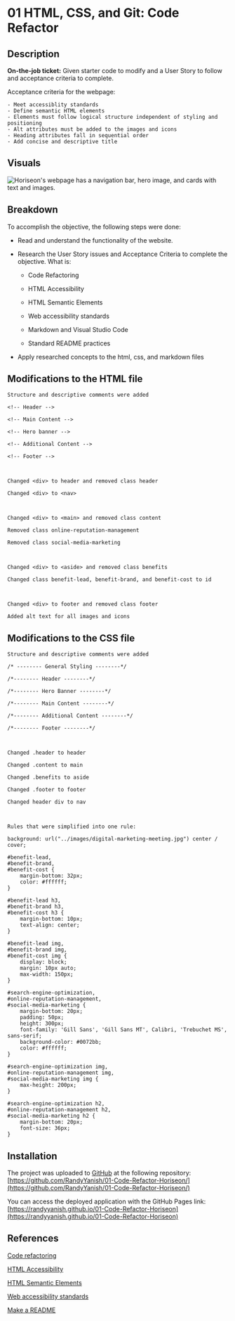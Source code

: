 # 01 HTML, CSS, and Git: Code Refactor

## Description
**On-the-job ticket:** Given starter code to modify and a User Story to follow and acceptance criteria to complete.

Acceptance criteria for the webpage:

```
- Meet accessiblity standards
- Define semantic HTML elements
- Elements must follow logical structure independent of styling and positioning
- Alt attributes must be added to the images and icons
- Heading attributes fall in sequential order
- Add concise and descriptive title
```
## Visuals
![Horiseon's webpage has a navigation bar, hero image, and cards with text and images.](./assets/images/01-html-css-git-homework-demo.png)

## Breakdown
To accomplish the objective, the following steps were done:
- Read and understand the functionality of the website.
- Research the User Story issues and Acceptance Criteria to complete the objective. What is:
    - Code Refactoring

    - HTML Accessibility

    - HTML Semantic Elements

    - Web accessibility standards

    - Markdown and Visual Studio Code

    - Standard README practices

- Apply researched concepts to the html, css, and markdown files
  

## Modifications to the HTML file
```
Structure and descriptive comments were added

<!-- Header -->

<!-- Main Content -->

<!-- Hero banner -->

<!-- Additional Content -->

<!-- Footer -->



Changed <div> to header and removed class header

Changed <div> to <nav>



Changed <div> to <main> and removed class content

Removed class online-reputation-management

Removed class social-media-marketing



Changed <div> to <aside> and removed class benefits

Changed class benefit-lead, benefit-brand, and benefit-cost to id



Changed <div> to footer and removed class footer

Added alt text for all images and icons

```

## Modifications to the CSS file
```
Structure and descriptive comments were added

/* -------- General Styling --------*/

/*-------- Header --------*/

/*-------- Hero Banner --------*/

/*-------- Main Content --------*/

/*-------- Additional Content --------*/

/*-------- Footer --------*/



Changed .header to header

Changed .content to main

Changed .benefits to aside

Changed .footer to footer

Changed header div to nav



Rules that were simplified into one rule:

background: url("../images/digital-marketing-meeting.jpg") center / cover;

#benefit-lead,
#benefit-brand,
#benefit-cost {
    margin-bottom: 32px;
    color: #ffffff;
}

#benefit-lead h3,
#benefit-brand h3,
#benefit-cost h3 {
    margin-bottom: 10px;
    text-align: center;
}

#benefit-lead img,
#benefit-brand img,
#benefit-cost img {
    display: block;
    margin: 10px auto;
    max-width: 150px;
}

#search-engine-optimization,
#online-reputation-management,
#social-media-marketing {
    margin-bottom: 20px;
    padding: 50px;
    height: 300px;
    font-family: 'Gill Sans', 'Gill Sans MT', Calibri, 'Trebuchet MS', sans-serif;
    background-color: #0072bb;
    color: #ffffff;
}

#search-engine-optimization img,
#online-reputation-management img,
#social-media-marketing img {
    max-height: 200px;
}

#search-engine-optimization h2,
#online-reputation-management h2,
#social-media-marketing h2 {
    margin-bottom: 20px;
    font-size: 36px;
}
```

## Installation
The project was uploaded to [GitHub](https://github.com/) at the following repository:
[https://github.com/RandyYanish/01-Code-Refactor-Horiseon/](https://github.com/RandyYanish/01-Code-Refactor-Horiseon/)

You can access the deployed application with the GitHub Pages link: [https://randyyanish.github.io/01-Code-Refactor-Horiseon](https://randyyanish.github.io/01-Code-Refactor-Horiseon)


## References
[Code refactoring](https://en.wikipedia.org/wiki/Code_refactoring)

[HTML Accessibility](https://www.w3schools.com/html/html_accessibility.asp)

[HTML Semantic Elements](https://www.w3schools.com/html/html5_semantic_elements.asp)

[Web accessibility standards](https://www.w3.org/TR/WCAG21/)

[Make a README](https://www.makeareadme.com/#template)
